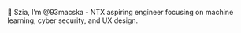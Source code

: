 👋 Szia, I’m @93macska - NTX aspiring engineer focusing on machine learning, cyber security, and UX design.
